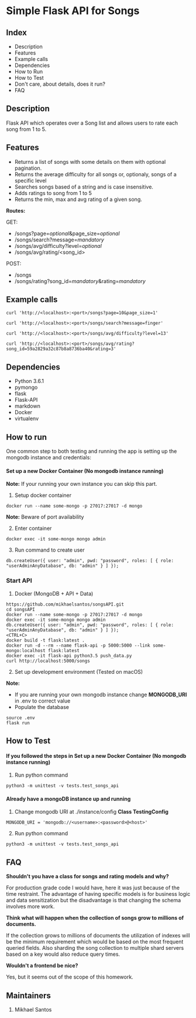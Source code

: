 # Simple Flask API for Songs

## Index

* Description
* Features
* Example calls
* Dependencies
* How to Run
* How to Test
* Don't care, about details, does it run?
* FAQ

## Description

Flask API which operates over a Song list and allows users to rate each song from 1 to 5.

## Features

* Returns a list of songs with some details on them with optional pagination.
* Returns the average difficulty for all songs or, optionaly, songs of a specific level
* Searches songs based of a string and is case insensitive.
* Adds ratings to song from 1 to 5
* Returns the min, max and avg rating of a given song.

**Routes:**

GET:

* /songs?page=*optional*&page_size=*optional*
* /songs/search?message=*mandatory*
* /songs/avg/difficulty?level=*optional*
* /songs/avg/rating/<song_id>

POST:

* /songs
* /songs/rating?song_id=*mandatory*&rating=*mandatory*

## Example calls

```
curl 'http://<localhost>:<port>/songs?page=10&page_size=1'
```

```
curl 'http://<localhost>:<port>/songs/search?message=finger'
```

```
curl 'http://<localhost>:<port>/songs/avg/difficulty?level=13'
```

```
curl 'http://<localhost>:<port>/songs/avg/rating?song_id=59a2829a32c87b8a8736ba40&rating=3'
```

## Dependencies

* Python 3.6.1
* pymongo
* flask
* Flask-API
* markdown
* Docker
* virtualenv

## How to run

One common step to both testing and running the app is setting up the mongodb instance and credentials:

#### Set up a new Docker Container (No mongodb instance running)

**Note:** If your running your own instance you can skip this part.

1. Setup docker container

```
docker run --name some-mongo -p 27017:27017 -d mongo
```

**Note:** Beware of port availability

2. Enter container

```
docker exec -it some-mongo mongo admin
```

3. Run command to create user

```
db.createUser({ user: "admin", pwd: "password", roles: [ { role: "userAdminAnyDatabase", db: "admin" } ] });
```

### Start API
1. Docker (MongoDB + API + Data)

```
https://github.com/mikhaelsantos/songsAPI.git
cd songsAPI
docker run --name some-mongo -p 27017:27017 -d mongo
docker exec -it some-mongo mongo admin
db.createUser({ user: "admin", pwd: "password", roles: [ { role: "userAdminAnyDatabase", db: "admin" } ] });
<CTRL+C>
docker build -t flask:latest .
docker run -d --rm --name flask-api -p 5000:5000 --link some-mongo:localhost flask:latest
docker exec -it flask-api python3.5 push_data.py
curl http://localhost:5000/songs
```

2. Set up development environment (Tested on macOS)

**Note:**
 * If you are running your own mongodb instance change **MONGODB_URI** in .env to correct value
 * Populate the database

```
source .env
flask run
```

## How to Test

#### If you followed the steps in **Set up a new Docker Container (No mongodb instance running)**

1. Run python command

```
python3 -m unittest -v tests.test_songs_api
```

#### Already have a mongoDB instance up and running

1. Change mongodb URI at ./instance/config **Class TestingConfig**

```
MONGODB_URI = 'mongodb://<username>:<password>@<host>'
```

2. Run python command

```
python3 -m unittest -v tests.test_songs_api
```

## FAQ

**Shouldn't you have a class for songs and rating models and why?**

For production grade code I would have, here it was just because of the time restraint.
The advantage of having specific models is for business logic and  data sensitization but the disadvantage is that changing the schema involves more work.

**Think what will happen when the collection of songs grow to millions of documents.**

If the collection grows to millions of documents the utilization of indexes will be the minimum requirement which would be based on the most frequent queried fields.
Also sharding the song collection to multiple shard servers based on a key would also reduce query times.

**Wouldn't a frontend be nice?**

Yes, but it seems out of the scope of this homework.

## Maintainers
1. Mikhael Santos


